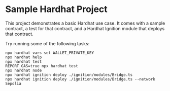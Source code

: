 # Sample Hardhat Project

This project demonstrates a basic Hardhat use case. It comes with a sample contract, a test for that contract, and a Hardhat Ignition module that deploys that contract.

Try running some of the following tasks:

```shell
npx hardhat vars set WALLET_PRIVATE_KEY
npx hardhat help
npx hardhat test
REPORT_GAS=true npx hardhat test
npx hardhat node
npx hardhat ignition deploy ./ignition/modules/Bridge.ts
npx hardhat ignition deploy ./ignition/modules/Bridge.ts --network Sepolia
```
